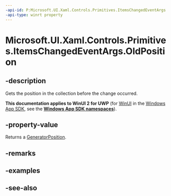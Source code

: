 ```yaml
---
-api-id: P:Microsoft.UI.Xaml.Controls.Primitives.ItemsChangedEventArgs.OldPosition
-api-type: winrt property
---
```


<!-- Property syntax
public Windows.UI.Xaml.Controls.Primitives.GeneratorPosition OldPosition { get; }
-->

# Microsoft.UI.Xaml.Controls.Primitives.ItemsChangedEventArgs.OldPosition

## -description
Gets the position in the collection before the change occurred.

**This documentation applies to WinUI 2 for UWP** (for [WinUI](/windows/apps/winui/winui3/) in the [Windows App SDK](/windows/apps/windows-app-sdk/), see the **[Windows App SDK namespaces](/windows/windows-app-sdk/api/winrt/)**).

## -property-value
Returns a [GeneratorPosition](generatorposition.md).

## -remarks

## -examples

## -see-also

